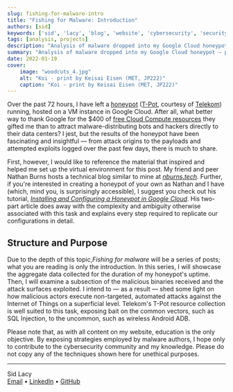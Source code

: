 ```yaml
---
slug: fishing-for-malware-intro
title: "Fishing for Malware: Introduction"
authors: [sid]
keywords: ['sid', 'lacy', 'blog', 'website', 'cybersecurity', 'security', 'computer', 'honeypot', 'malware', 'tech', 'network']
tags: [analysis, projects]
description: "Analysis of malware dropped into my Google Cloud honeypot — preliminary notes"
summary: "Analysis of malware dropped into my Google Cloud honeypot — preliminary notes"
date: 2022-01-19
cover:
    image: "woodcuts_4.jpg"
    alt: "Koi - print by Keisai Eisen (MET, JP222)"
    caption: "Koi - print by Keisai Eisen (MET, JP222)"
---
```


Over the past 72 hours, I have left a [honeypot](https://usa.kaspersky.com/resource-center/threats/what-is-a-honeypot) ([T-Pot]((https://github.com/telekom-security/tpotce)), courtesy of [Telekom](https://github.com/telekom-security)) running, hosted on a VM instance in Google Cloud. After all, what better way to thank Google for the $400 of [free Cloud Compute resources](https://cloud.google.com/free/docs/gcp-free-tier) they gifted me than to attract malware-distributing bots and hackers directly to their data centers? I jest, but the results of the honeypot have been fascinating and insightful — from attack origins to the payloads and attempted exploits logged over the past few days, there is much to share. 

First, however, I would like to reference the material that inspired and helped me set up the virtual environment for this post. My friend and peer Nathan Burns hosts a technical blog similar to mine at [*nburns.tech*](https://nburns.tech). Further, if you're interested in creating a honeypot of your own as Nathan and I have (which, mind you, is surprisingly accessible), I suggest you check out his tutorial, [*Installing and Configuring a Honeypot in Google Cloud*](https://nburns.tech/docs/Tutorials/honeypot_1). His two-part article does away with the complexity and ambiguity otherwise associated with this task and explains every step required to replicate our configurations in detail.

## Structure and Purpose

Due to the depth of this topic,*Fishing for malware* will be a series of posts; what you are reading is only the introduction. In this series, I will showcase the aggregate data collected for the duration of my honeypot's uptime. Then, I will examine a subsection of the malicious binaries received and the attack surfaces exploited. I intend to — as a result — shed some light on how malicious actors execute non-targeted, automated attacks against the Internet of Things on a superficial level. Telekom's T-Pot resource collection is well suited to this task, exposing bait on the common vectors, such as SQL Injection, to the uncommon, such as wireless Android ADB.

Please note that, as with all content on my website, education is the only objective. By exposing strategies employed by malware authors, I hope only to contribute to the cybersecurity community and my knowledge. Please do not copy any of the techniques shown here for unethical purposes.

---

Sid Lacy  
[Email](mailto:contact@swlacy.com?subject=Hello!) • [LinkedIn](https://www.linkedin.com/in/lacysw/) • [GitHub](https://github.com/lacysw)